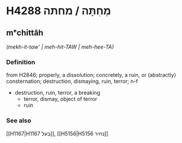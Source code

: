 # H4288 מְחִתָּה / מחתה

## mᵉchittâh

_(mekh-it-taw' | meh-hit-TAW | meh-hee-TA)_

### Definition

from H2846; properly, a dissolution; concretely, a ruin, or (abstractly) consternation; destruction, dismaying, ruin, terror; n-f

- destruction, ruin, terror, a breaking
  - terror, dismay, object of terror
  - ruin

### See also

[[H1167|H1167 בעל]], [[H5156|H5156 נחיר]]
